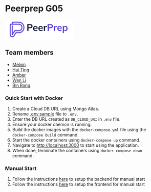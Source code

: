 # Peerprep G05

![Peerprep logo](frontend/public/static/peerprep_logo_white.png)

## Team members
- [Melvin](https://github.com/gweemelvin)
- [Hui Ting](https://github.com/huiting-ht)
- [Amber](https://github.com/amber-le)
- [Wen Li](https://github.com/zzlilyzz)
- [Bin Rong](https://github.com/yeebinrong)

### Quick Start with Docker
1. Create a Cloud DB URL using Mongo Atlas.
2. Rename [.env.sample](./.env.sample) file to `.env`.
3. Enter the DB URL created as `DB_CLOUD_URI` in `.env` file.
6. Ensure your docker daemon is running.
7. Build the docker images with the `docker-compose.yml` file using the `docker-compose build` command.
8. Start the docker containers using `docker-compose up` command.
9. Navigate to [http://localhost:3000](http://localhost:3000) to start using the application.
10. When done, terminate the containers using `docker-compose down` command.

### Manual Start
1. Follow the instructions [here](./backend/README.md) to setup the backend for manual start
2. Follow the instructions [here](./frontend/README.md) to setup the frontend for manual start
